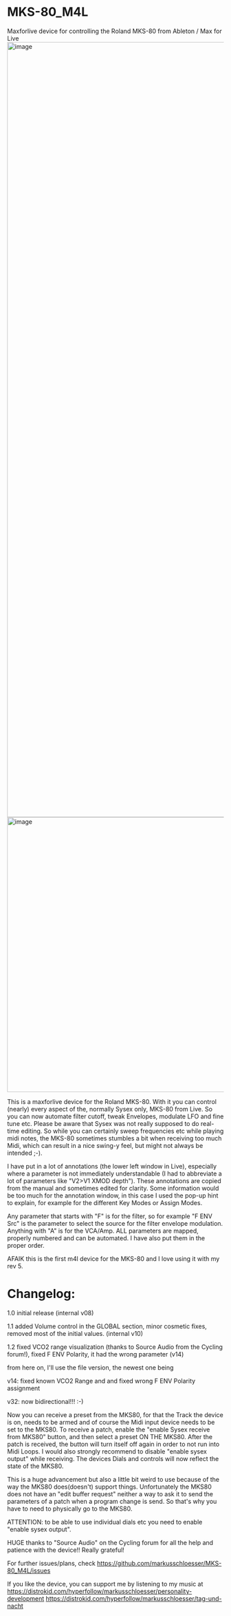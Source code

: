 # MKS-80_M4L
Maxforlive device for controlling the Roland MKS-80 from Ableton / Max for Live
<img width="1802" alt="image" src="https://github.com/markusschloesser/MKS-80_M4L/assets/59286549/21d20d5c-5b4e-4726-807e-ae2dab0960ef">
<img width="639" alt="image" src="https://github.com/markusschloesser/MKS-80_M4L/assets/59286549/e271a6ef-a744-416d-8083-56cc23bcd391">


This is a maxforlive device for the Roland MKS-80. With it you can control (nearly) every aspect of the, normally Sysex only, MKS-80 from Live.
So you can now automate filter cutoff, tweak Envelopes, modulate LFO and fine tune etc.
Please be aware that Sysex was not really supposed to do real-time editing. So while you can certainly sweep frequencies etc while playing midi notes, the MKS-80 sometimes stumbles a bit when receiving too much Midi, which can result in a nice swing-y feel, but might not always be intended ;-).

I have put in a lot of annotations (the lower left window in Live), especially where a parameter is not immediately understandable (I had to abbreviate a lot of parameters like "V2>V1 XMOD depth"). These annotations are copied from the manual and sometimes edited for clarity. Some information would be too much for the annotation window, in this case I used the pop-up hint to explain, for example for the different Key Modes or Assign Modes.

Any parameter that starts with "F" is for the filter, so for example "F ENV Src" is the parameter to select the source for the filter envelope modulation. Anything with "A" is for the VCA/Amp.
ALL parameters are mapped, properly numbered and can be automated. I have also put them in the proper order.

AFAIK this is the first m4l device for the MKS-80 and I love using it with my rev 5.

# Changelog:

1.0 initial release (internal v08)

1.1 added Volume control in the GLOBAL section, minor cosmetic fixes, removed most of the initial values. (internal v10)

1.2 fixed VCO2 range visualization (thanks to Source Audio from the Cycling forum!), fixed F ENV Polarity, it had the wrong parameter (v14)

from here on, I'll use the file version, the newest one being

v14: fixed known VCO2 Range and and fixed wrong F ENV Polarity assignment

v32: now bidirectional!!! :-)

Now you can receive a preset from the MKS80, for that the Track the device is on, needs to be armed and of course the Midi input device needs to be set to the MKS80. 
To receive a patch, enable the "enable Sysex receive from MKS80" button, and then select a preset ON THE MKS80. 
After the patch is received, the button will turn itself off again in order to not run into Midi Loops. 
I would also strongly recommend to disable "enable sysex output" while receiving. The devices Dials and controls will now reflect the state of the MKS80.

This is a huge advancement but also a little bit weird to use because of the way the MKS80 does(doesn't) support things.
Unfortunately the MKS80 does not have an "edit buffer request" neither a way to ask it to send the parameters of a patch when a program change is send. So that's why you have to need to physically go to the MKS80.


ATTENTION: to be able to use individual dials etc you need to enable "enable sysex output".

HUGE thanks to "Source Audio" on the Cycling forum for all the help and patience with the device!! Really grateful!

For further issues/plans, check https://github.com/markusschloesser/MKS-80_M4L/issues

If you like the device, you can support me by listening to my music at
https://distrokid.com/hyperfollow/markusschloesser/personality-development
https://distrokid.com/hyperfollow/markusschloesser/tag-und-nacht

